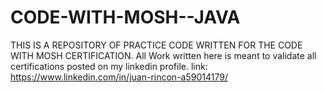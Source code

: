 # CODE-WITH-MOSH--JAVA
THIS IS A REPOSITORY OF PRACTICE CODE WRITTEN FOR THE CODE WITH MOSH CERTIFICATION.
All Work written here is meant to validate all certifications posted on my linkedin profile.
link: https://www.linkedin.com/in/juan-rincon-a59014179/

